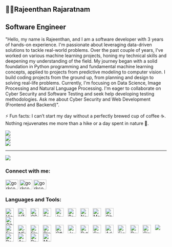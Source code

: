 ## 🏄‍♂️Rajeenthan Rajaratnam <br>
## Software Engineer <br>

"Hello, my name is Rajeenthan, and I am a software developer with 3 years of hands-on experience. I'm passionate about leveraging data-driven solutions to tackle real-world problems. Over the past couple of years, I've worked on various machine learning projects, honing my technical skills and deepening my understanding of the field. My journey began with a solid foundation in Python programming and fundamental machine learning concepts, applied to projects from predictive modeling to computer vision. I build coding projects from the ground up, from planning and design to solving real-life problems. Currently, I'm focusing on Data Science, Image Processing and Natural Language Processing. I'm eager to collaborate on Cyber Security and Software Testing and seek help developing testing methodologies. Ask me about Cyber Security and Web Development (Frontend and Backend)".<br><br>⚡ Fun facts: I can’t start my day without a perfectly brewed cup of coffee ☕.<br> Nothing rejuvenates me more than a hike or a day spent in nature 🌲.

![](https://github-readme-stats.vercel.app/api?username=Rajeenthan05&theme=radical&hide_border=false&include_all_commits=false&count_private=false)<br/>
![](https://github-readme-streak-stats.herokuapp.com/?user=Rajeenthan05&theme=radical&hide_border=false)<br/>
![](https://github-readme-stats.vercel.app/api/top-langs/?username=Rajeenthan05&theme=radical&hide_border=false&include_all_commits=false&count_private=false&layout=compact)

---
[![](https://visitcount.itsvg.in/api?id=Rajeenthan05&icon=0&color=0)](https://visitcount.itsvg.in)

 
### Connect with me:
<p align="left">
<a href="https://www.facebook.com/kajan.rajaratnam.7" target="blank"><img align="center" src="https://raw.githubusercontent.com/rahuldkjain/github-profile-readme-generator/master/src/images/icons/Social/facebook.svg" alt="gorkcoder484" height="30" width="40" /></a>
<a href="https://www.instagram.com/rajeenthan_05/" target="blank"><img align="center" src="https://raw.githubusercontent.com/rahuldkjain/github-profile-readme-generator/master/src/images/icons/Social/instagram.svg" alt="gorkcoder484" height="30" width="40" /></a>
<a href="https://www.youtube.com/channel/UCEaZ92FpOJX4aSYLN9Evj5g" target="blank"><img align="center" src="https://raw.githubusercontent.com/rahuldkjain/github-profile-readme-generator/master/src/images/icons/Social/youtube.svg" alt="gorkcoder" height="30" width="40" /></a>
</p>
 
 
### Languages and Tools:
<img align="left" alt="Visual Studio Code" width="26px" src="https://cdn.jsdelivr.net/gh/devicons/devicon/icons/vscode/vscode-original.svg" style="padding-right:10px;" />
<img align="left" alt="HTML5" width="26px" src="https://cdn.jsdelivr.net/gh/devicons/devicon/icons/html5/html5-original.svg" style="padding-right:10px;" />
<img align="left" alt="CSS3" width="26px" src="https://cdn.jsdelivr.net/gh/devicons/devicon/icons/css3/css3-original.svg" style="padding-right:10px;" />
<img align="left" alt="Sass" width="26px" src="https://cdn.jsdelivr.net/gh/devicons/devicon/icons/sass/sass-original.svg" style="padding-right:10px;" /> 
<img align="left" alt="JavaScript" width="26px" src="https://cdn.jsdelivr.net/gh/devicons/devicon/icons/javascript/javascript-original.svg" style="padding-right:10px;" />
<img align="left" alt="React" width="26px" src="https://cdn.jsdelivr.net/gh/devicons/devicon/icons/react/react-original.svg" style="padding-right:10px;" />
<img align="left" alt="Node.js" width="26px" src="https://cdn.jsdelivr.net/gh/devicons/devicon/icons/nodejs/nodejs-original.svg" style="padding-right:10px;" />
<img align="left" alt="MongoDB" width="26px" src="https://cdn.jsdelivr.net/gh/devicons/devicon/icons/mongodb/mongodb-original.svg" style="padding-right:10px;" />
<img align="left" alt="Git" width="26px" src="https://cdn.jsdelivr.net/gh/devicons/devicon/icons/git/git-original.svg" style="padding-right:10px;" />
<img align="left" alt="GitHub" width="26px" src="https://user-images.githubusercontent.com/3369400/139447912-e0f43f33-6d9f-45f8-be46-2df5bbc91289.png" style="padding-right:1000px;" />
<img align="left" alt="Firebase" width="26px" src="https://cdn.jsdelivr.net/gh/devicons/devicon/icons/firebase/firebase-plain.svg" style="padding-right:10px;" />
<img align="left" alt=".NET" width="26px" src="https://cdn.jsdelivr.net/gh/devicons/devicon/icons/dot-net/dot-net-original.svg" style="padding-right:10px;" />
<img align="left" alt="Flask" width="26px" src="https://cdn.jsdelivr.net/gh/devicons/devicon/icons/flask/flask-original.svg" style="padding-right:10px;" />
<img align="left" alt="Django" width="26px" src="https://cdn.jsdelivr.net/gh/devicons/devicon/icons/django/django-plain.svg" style="padding-right:10px;" />
<img align="left" alt="C#" width="26px" src="https://cdn.jsdelivr.net/gh/devicons/devicon/icons/csharp/csharp-original.svg" style="padding-right:10px;" />
<img align="left" alt="Java" width="26px" src="https://cdn.jsdelivr.net/gh/devicons/devicon/icons/java/java-original.svg" style="padding-right:10px;" />
<img align="left" alt="Python" width="26px" src="https://cdn.jsdelivr.net/gh/devicons/devicon/icons/python/python-original.svg" style="padding-right:10px;" />
<img align="left" alt="Canva" width="26px" src="https://cdn.jsdelivr.net/gh/devicons/devicon/icons/canva/canva-original.svg" style="padding-right:10px;" />
<img align="left" alt="Adobe" width="26px" src="https://cdn.jsdelivr.net/gh/devicons/devicon/icons/adobe/adobe-original.svg" style="padding-right:10px;" />
<img align="left" alt="Figma" width="26px" src="https://cdn.jsdelivr.net/gh/devicons/devicon/icons/figma/figma-original.svg" style="padding-right:10px;" />
<img align="left" alt="PyTorch" width="26px" src="https://cdn.jsdelivr.net/gh/devicons/devicon/icons/pytorch/pytorch-original.svg" style="padding-right:10px;" />
<img align="left" alt="Cisco" width="26px" src="https://cdn.jsdelivr.net/gh/devicons/devicon/icons/cisco/cisco-original.svg" style="padding-right:10px;" />
<img align="left" alt="Postman" width="26px" src="https://cdn.jsdelivr.net/gh/devicons/devicon/icons/postman/postman-original.svg" style="padding-right:10px;" />
<img align="left" alt="Arduino" width="26px" src="https://cdn.jsdelivr.net/gh/devicons/devicon/icons/arduino/arduino-original.svg" style="padding-right:10px;" />
<img align="left" alt="Pandas" width="26px" src="https://cdn.jsdelivr.net/gh/devicons/devicon/icons/pandas/pandas-original.svg" style="padding-right:10px;" />
<img align="left" alt="MySQL" width="26px" src="https://cdn.jsdelivr.net/gh/devicons/devicon/icons/mysql/mysql-original.svg" style="padding-right:10px;" />

<br />
<br />

 
[![](https://visitcount.itsvg.in/api?id=Rajeenthan05&icon=0&color=6)](https://visitcount.itsvg.in)



<!-- Proudly created with GPRM ( https://gprm.itsvg.in ) -->
